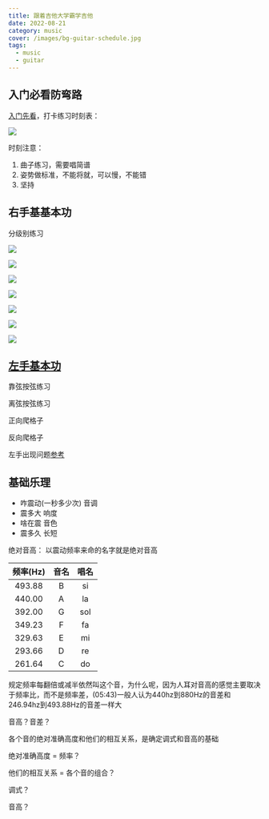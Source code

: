 ```yaml
---
title: 跟着吉他大学霸学吉他
date: 2022-08-21
category: music
cover: /images/bg-guitar-schedule.jpg
tags:
  - music
  - guitar
---
```


<!-- more -->

## 入门必看防弯路

[入门先看](https://www.bilibili.com/video/BV1rS4y1J7TS)，打卡练习时刻表：

![](./image-daxueba/schedule.jpg)

时刻注意：

1. 曲子练习，需要唱简谱
2. 姿势做标准，不能将就，可以慢，不能错
3. 坚持



## 右手基基本功

分级别练习


![](./image-daxueba/right-hand-34-1.jpg)

![](./image-daxueba/right-hand-34-2.jpg)

![](./image-daxueba/right-hand-34-3.jpg)

![](./image-daxueba/right-hand-34-4.jpg)

![](./image-daxueba/right-hand-34-5.jpg)

![](./image-daxueba/right-hand-34-6.jpg)

![](./image-daxueba/right-hand-34-7.jpg)

## [左手基本功](https://www.bilibili.com/video/BV15b4y177PN/?spm_id_from=333.788&vd_source=554c813e9abf3a2eb6e0cf650060074e)


靠弦按弦练习

离弦按弦练习

正向爬格子

反向爬格子

左手出现问题[参考](https://www.bilibili.com/video/BV13Z4y1i7e1?spm_id_from=333.999.0.0&vd_source=554c813e9abf3a2eb6e0cf650060074e)

## 基础乐理

- 咋震动(一秒多少次) 音调
- 震多大 响度
- 啥在震 音色
- 震多久 长短


绝对音高： 以震动频率来命的名字就是绝对音高

| 频率(Hz) | 音名  | 唱名  |
| :------: | :---: | :---: |
|  493.88  |   B   |  si   |
|  440.00  |   A   |  la   |
|  392.00  |   G   |  sol  |
|  349.23  |   F   |  fa   |
|  329.63  |   E   |  mi   |
|  293.66  |   D   |  re   |
|  261.64  |   C   |  do   |

规定频率每翻倍或减半依然叫这个音，为什么呢，因为人耳对音高的感觉主要取决于频率比，而不是频率差，(05:43)一般人认为440hz到880Hz的音差和246.94hz到493.88Hz的音差一样大


音高？音差？

各个音的绝对准确高度和他们的相互关系，是确定调式和音高的基础

绝对准确高度 = 频率？

他们的相互关系 = 各个音的组合？

调式？

音高？

